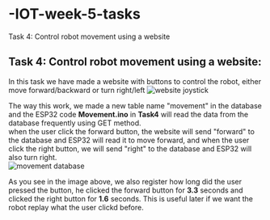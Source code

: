 # -IOT-week-5-tasks
Task 4: Control robot movement using a website

## Task 4: Control robot movement using a website:
In this task we have made a website with buttons to control the robot, either move forward/backward or turn right/left
![website joystick](/images/joystick_website.JPG)

The way this work, we made a new table name "movement" in the database and the ESP32 code **Movement.ino**
in **Task4** will read the data from the database frequently using GET method. <br>
when the user click the forward button, the website will send "forward" to the database and ESP32 will read it to move forward, and when the user click the right button, we will send "right" to the database and ESP32 will also turn right. <br>
![movement database](/images/movement_db.JPG)

As you see in the image above, we also register how long did the user pressed the button, he clicked the forward button for **3.3** seconds and clicked the right button for **1.6** seconds. This is useful later if we want the robot replay what the user clickd before.
